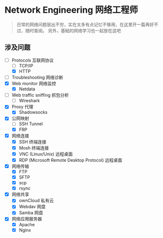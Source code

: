 # Network Engineering 网络工程师
> 日常的网络问题层出不穷，实在太多有点记忆不够用，在这里开一篇再好不过，随时查阅。
另外，基础的网络学习也一起放在这吧

## 涉及问题
- [ ] Protocols 互联网协议
    - [ ] TCP/IP
    - [x] HTTP
- [ ] Troubleshooting 网络诊断
- [x] Web monitor 网络监控
    - [x] Netdata
- [ ] Web traffic sniffing 抓包分析
    - [ ] Wireshark
- [x] Proxy 代理
    - [x] Shadowsocks
- [x] 公网映射
    - [ ] SSH Tunnel
    - [x] FRP
- [x] 网络连接
    - [x] SSH 终端连接
    - [x] Mosh 终端连接
    - [x] VNC (Linux/Unix) 远程桌面
    - [x] RDP (Microsoft Remote Desktop Protocol) 远程桌面
- [x] 网络传输
    - [x] FTP
    - [x] SFTP
    - [x] scp
    - [x] rsync
- [x] 网络共享
    - [x] ownCloud 私有云
    - [x] Webdav 网盘
    - [x] Samba 网盘
- [x] 网络应用服务器
    - [x] Apache
    - [x] Nginx